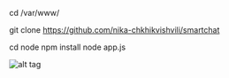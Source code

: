 cd /var/www/

git clone https://github.com/nika-chkhikvishvili/smartchat

cd node
npm install 
node app.js

![alt tag](https://docs.google.com/drawings/d/1y4BmbK7VZ2wqZXuLtyRb1HmUio8FiWdq0tklcyjKWb4/pub?w=700&h=364)

